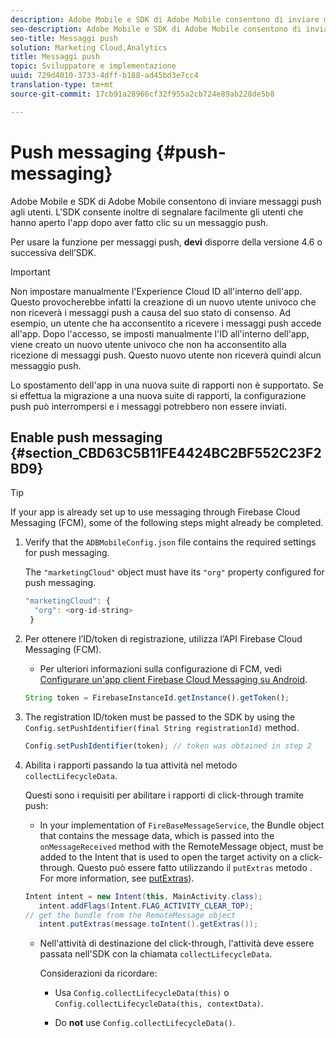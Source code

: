 ```yaml
---
description: Adobe Mobile e SDK di Adobe Mobile consentono di inviare messaggi push agli utenti. L'SDK consente inoltre di segnalare facilmente gli utenti che hanno aperto l'app dopo aver fatto clic su un messaggio push.
seo-description: Adobe Mobile e SDK di Adobe Mobile consentono di inviare messaggi push agli utenti. L'SDK consente inoltre di segnalare facilmente gli utenti che hanno aperto l'app dopo aver fatto clic su un messaggio push.
seo-title: Messaggi push
solution: Marketing Cloud,Analytics
title: Messaggi push
topic: Sviluppatore e implementazione
uuid: 729d4010-3733-4dff-b188-ad45bd3e7cc4
translation-type: tm+mt
source-git-commit: 17cb91a28966cf32f955a2cb724e89ab228de5b8

---
```



# Push messaging {#push-messaging}

Adobe Mobile e SDK di Adobe Mobile consentono di inviare messaggi push agli utenti. L'SDK consente inoltre di segnalare facilmente gli utenti che hanno aperto l'app dopo aver fatto clic su un messaggio push.

Per usare la funzione per messaggi push, **devi** disporre della versione 4.6 o successiva dell’SDK.

>[!IMPORTANT]
>
> Non impostare manualmente l'Experience Cloud ID all'interno dell'app. Questo provocherebbe infatti la creazione di un nuovo utente univoco che non riceverà i messaggi push a causa del suo stato di consenso. Ad esempio, un utente che ha acconsentito a ricevere i messaggi push accede all'app. Dopo l'accesso, se imposti manualmente l'ID all'interno dell'app, viene creato un nuovo utente univoco che non ha acconsentito alla ricezione di messaggi push. Questo nuovo utente non riceverà quindi alcun messaggio push.
>
>Lo spostamento dell'app in una nuova suite di rapporti non è supportato. Se si effettua la migrazione a una nuova suite di rapporti, la configurazione push può interrompersi e i messaggi potrebbero non essere inviati.

## Enable push messaging {#section_CBD63C5B11FE4424BC2BF552C23F2BD9}

>[!TIP]
>
>If your app is already set up to use messaging through Firebase Cloud Messaging (FCM), some of the following steps might already be completed.

1. Verify that the `ADBMobileConfig.json` file contains the required settings for push messaging.

   The `"marketingCloud"` object must have its `"org"` property configured for push messaging.

   ```js
   "marketingCloud": { 
     "org": <org-id-string> 
    }
   ```

1. Per ottenere l’ID/token di registrazione, utilizza l’API Firebase Cloud Messaging (FCM).

   * Per ulteriori informazioni sulla configurazione di FCM, vedi [Configurare un'app client Firebase Cloud Messaging su Android](https://firebase.google.com/docs/cloud-messaging/android/client).
   ```js
   String token = FirebaseInstanceId.getInstance().getToken();
   ```

1. The registration ID/token must be passed to the SDK by using the `Config.setPushIdentifier(final String registrationId)` method.

   ```js
   Config.setPushIdentifier(token); // token was obtained in step 2
   ```

1. Abilita i rapporti passando la tua attività nel metodo `collectLifecycleData`.

   Questi sono i requisiti per abilitare i rapporti di click-through tramite push:

   * In your implementation of `FireBaseMessageService`, the Bundle object that contains the message data, which is passed into the `onMessageReceived` method with the RemoteMessage object, must be added to the Intent that is used to open the target activity on a click-through. Questo può essere fatto utilizzando il `putExtras` metodo . For more information, see [putExtras](https://developer.android.com/reference/android/content/Intent.html#putExtras(android.os.Bundle))).
   ```java
   Intent intent = new Intent(this, MainActivity.class);
      intent.addFlags(Intent.FLAG_ACTIVITY_CLEAR_TOP);
   // get the bundle from the RemoteMessage object
      intent.putExtras(message.toIntent().getExtras());
   ```

   * Nell'attività di destinazione del click-through, l'attività deve essere passata nell'SDK con la chiamata `collectLifecycleData`.

      Considerazioni da ricordare:

      * Usa `Config.collectLifecycleData(this)` o `Config.collectLifecycleData(this, contextData)`.

      * Do **not** use `Config.collectLifecycleData()`.



